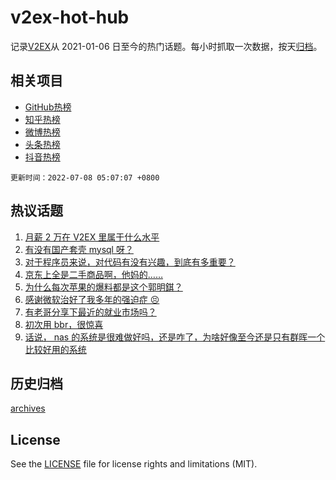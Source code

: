 # v2ex-hot-hub

 记录[V2EX](https://www.v2ex.com/)从 2021-01-06 日至今的热门话题。每小时抓取一次数据，按天[归档](archives)。
 
 ## 相关项目

- [GitHub热榜](https://github.com/lonnyzhang423/github-hot-hub)
- [知乎热榜](https://github.com/lonnyzhang423/zhihu-hot-hub)
- [微博热榜](https://github.com/lonnyzhang423/weibo-hot-hub)
- [头条热榜](https://github.com/lonnyzhang423/toutiao-hot-hub)
- [抖音热榜](https://github.com/lonnyzhang423/douyin-hot-hub)


 `更新时间：2022-07-08 05:07:07 +0800`

## 热议话题

1. [月薪 2 万在 V2EX 里属于什么水平](https://www.v2ex.com/t/864598)
1. [有没有国产套壳 mysql 呀？](https://www.v2ex.com/t/864650)
1. [对于程序员来说，对代码有没有兴趣，到底有多重要？](https://www.v2ex.com/t/864647)
1. [京东上全是二手商品啊，他妈的……](https://www.v2ex.com/t/864648)
1. [为什么每次苹果的爆料都是这个郭明錤？](https://www.v2ex.com/t/864604)
1. [感谢微软治好了我多年的强迫症 😣](https://www.v2ex.com/t/864576)
1. [有老哥分享下最近的就业市场吗？](https://www.v2ex.com/t/864676)
1. [初次用 bbr，很惊喜](https://www.v2ex.com/t/864610)
1. [话说， nas 的系统是很难做好吗，还是咋了，为啥好像至今还是只有群晖一个比较好用的系统](https://www.v2ex.com/t/864712)

## 历史归档

[archives](archives)

## License

See the [LICENSE](LICENSE) file for license rights and limitations (MIT).
